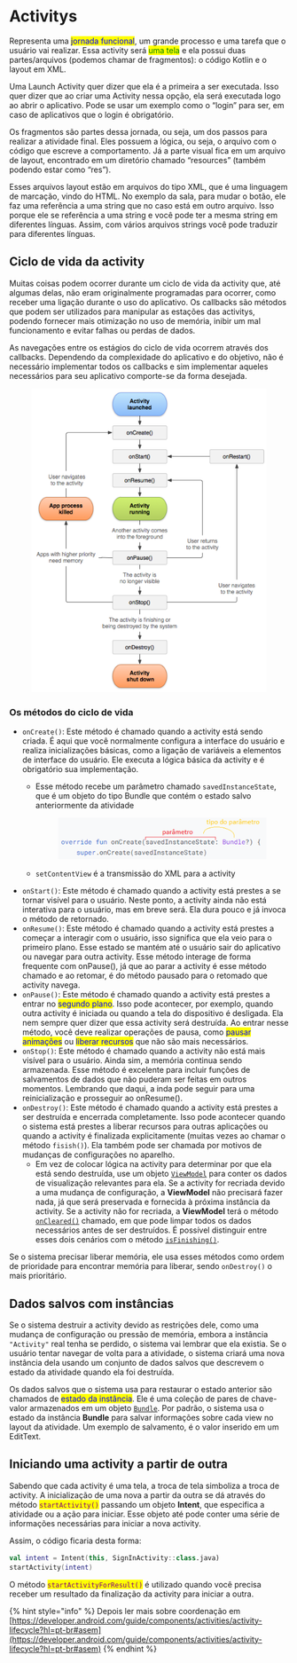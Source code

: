 # Activitys

Representa uma <mark style="color:blue;">jornada funcional</mark>, um grande processo e uma tarefa que o usuário vai realizar. Essa activity será <mark style="color:green;">uma tela</mark> e ela possui duas partes/arquivos (podemos chamar de fragmentos): o código Kotlin e o layout em XML.

Uma Launch Activity quer dizer que ela é a primeira a ser executada. Isso quer dizer que ao criar uma Activity nessa opção, ela será executada logo ao abrir o aplicativo. Pode se usar um exemplo como o “login” para ser, em caso de aplicativos que o login é obrigatório.

Os fragmentos são partes dessa jornada, ou seja, um dos passos para realizar a atividade final. Eles possuem a lógica, ou seja, o arquivo com o código que escreve a comportamento. Já a parte visual fica em um arquivo de layout, encontrado em um diretório chamado “resources” (também podendo estar como “res”).

Esses arquivos layout estão em arquivos do tipo XML, que é uma linguagem de marcação, vindo do HTML. No exemplo da sala, para mudar o botão, ele faz uma referência a uma string que no caso está em outro arquivo. Isso porque ele se referência a uma string e você pode ter a mesma string em diferentes línguas. Assim, com vários arquivos strings você pode traduzir para diferentes línguas.



## Ciclo de vida da activity

Muitas coisas podem ocorrer durante um ciclo de vida da activity que, até algumas delas, não eram originalmente programadas para ocorrer, como receber uma ligação durante o uso do aplicativo. Os callbacks são métodos que podem ser utilizados para manipular as estações das activitys, podendo fornecer mais otimização no uso de memória, inibir um mal funcionamento e evitar falhas ou perdas de dados.

As navegações entre os estágios do ciclo de vida ocorrem através dos callbacks. Dependendo da complexidade do aplicativo e do objetivo, não é necessário implementar todos os callbacks e sim implementar aqueles necessários para seu aplicativo comporte-se da forma desejada.

<figure><img src="../../.gitbook/assets/image (7).png" alt=""><figcaption></figcaption></figure>



### Os métodos do ciclo de vida

* `onCreate()`: Este método é chamado quando a activity está sendo criada. É aqui que você normalmente configura a interface do usuário e realiza inicializações básicas, como a ligação de variáveis a elementos de interface do usuário. Ele executa a lógica básica da activity e é obrigatório sua implementação.
  *   Esse método recebe um parâmetro chamado `savedInstanceState`, que é um objeto do tipo Bundle que contém o estado salvo anteriormente da atividade

      <figure><img src="../../.gitbook/assets/image (1) (1) (1).png" alt=""><figcaption></figcaption></figure>
  * `setContentView` é a transmissão do XML para a activity
* `onStart()`: Este método é chamado quando a activity está prestes a se tornar visível para o usuário. Neste ponto, a activity ainda não está interativa para o usuário, mas em breve será. Ela dura pouco e já invoca o método de retornado.
* `onResume()`: Este método é chamado quando a activity está prestes a começar a interagir com o usuário, isso significa que ela veio para o primeiro plano. Esse estado se mantém até o usuário sair do aplicativo ou navegar para outra activity. Esse método interage de forma frequente com onPause(), já que ao parar a activity é esse método chamado e ao retomar, é do método pausado para o retomado que activity navega.
* `onPause()`: Este método é chamado quando a activity está prestes a entrar no <mark style="color:blue;">segundo plano</mark>. Isso pode acontecer, por exemplo, quando outra activity é iniciada ou quando a tela do dispositivo é desligada. Ela nem sempre quer dizer que essa activity será destruída. Ao entrar nesse método, você deve realizar operações de pausa, como <mark style="color:blue;">pausar animações</mark> ou <mark style="color:blue;">liberar recursos</mark> que não são mais necessários.
* `onStop()`: Este método é chamado quando a activity não está mais visível para o usuário. Ainda sim, a memória continua sendo armazenada. Esse método é excelente para incluir funções de salvamentos de dados que não puderam ser feitas em outros momentos. Lembrando que daqui, a inda pode seguir para uma reinicialização e prosseguir ao onResume().
* `onDestroy()`: Este método é chamado quando a activity está prestes a ser destruída e encerrada completamente. Isso pode acontecer quando o sistema está prestes a liberar recursos para outras aplicações ou quando a activity é finalizada explicitamente (muitas vezes ao chamar o método `fisish()`). Ela também pode ser chamada por motivos de mudanças de configurações no aparelho.&#x20;
  * Em vez de colocar lógica na activity para determinar por que ela está sendo destruída, use um objeto [`ViewModel`](https://developer.android.com/reference/androidx/lifecycle/ViewModel?hl=pt-br) para conter os dados de visualização relevantes para ela. Se a activity for recriada devido a uma mudança de configuração, a **ViewModel** não precisará fazer nada, já que será preservada e fornecida à próxima instância da activity. Se a activity não for recriada, a **ViewModel** terá o método [`onCleared()`](https://developer.android.com/reference/androidx/lifecycle/ViewModel?hl=pt-br#onCleared\(\)) chamado, em que pode limpar todos os dados necessários antes de ser destruídos. É possível distinguir entre esses dois cenários com o método [`isFinishing()`](https://developer.android.com/reference/android/app/Activity?hl=pt-br#isFinishing\(\)).

Se o sistema precisar liberar memória, ele usa esses métodos como ordem de prioridade para encontrar memória para liberar, sendo `onDestroy()` o mais prioritário.



## Dados salvos com instâncias

Se o sistema destruir a activity devido as restrições dele, como uma mudança de configuração ou pressão de memória, embora a instância `"Activity"` real tenha se perdido, o sistema vai lembrar que ela existia. Se o usuário tentar navegar de volta para a atividade, o sistema criará uma nova instância dela usando um conjunto de dados salvos que descrevem o estado da atividade quando ela foi destruída.

Os dados salvos que o sistema usa para restaurar o estado anterior são chamados de <mark style="color:blue;">estado da instância</mark>. Ele é uma coleção de pares de chave-valor armazenados em um objeto [`Bundle`](https://developer.android.com/reference/android/os/Bundle?hl=pt-br). Por padrão, o sistema usa o estado da instância **Bundle** para salvar informações sobre cada view no layout da atividade. Um exemplo de salvamento, é o valor inserido em um EditText.



## Iniciando uma activity a partir de outra

Sabendo que cada activity é uma tela, a troca de tela simboliza a troca de activity. A inicialização de uma nova a partir da outra se dá através do método <mark style="color:purple;">`startActivity()`</mark> passando um objeto **Intent**, que especifica a atividade ou a ação para iniciar. Esse objeto até pode conter uma série de informações necessárias para iniciar a nova activity.

Assim, o código ficaria desta forma:

```kotlin
val intent = Intent(this, SignInActivity::class.java)
startActivity(intent)
```

O método <mark style="color:purple;">`startActivityForResult()`</mark> é utilizado quando você precisa receber um resultado da finalização da activity para iniciar a outra.

{% hint style="info" %}
Depois ler mais sobre coordenação em [https://developer.android.com/guide/components/activities/activity-lifecycle?hl=pt-br#asem](https://developer.android.com/guide/components/activities/activity-lifecycle?hl=pt-br#asem)
{% endhint %}

